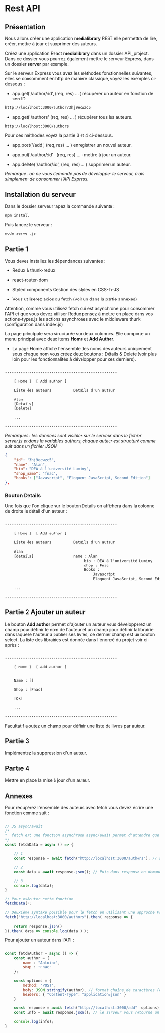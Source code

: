 # Rest API

## Présentation

Nous allons créer une application **medialibrary** REST elle permettra de lire, créer, mettre à jour et supprimer des auteurs.

Créez une application React **medialibrary** dans un dossier API_project. Dans ce dossier vous pourrez également mettre le serveur Express, dans un dossier **server** par exemple.

Sur le serveur Express vous avez les méthodes fonctionnelles suivantes, elles se consomment en http de manière classique, voyez les exemples ci-dessous :

- app.get('/author/:id', (req, res) ... ) récupérer un auteur en fonction de son ID.

```txt
http://localhost:3000/author/3hj9ecwzc5
```

- app.get('/authors' (req, res) ... ) récupérer tous les auteurs.

```txt
http://localhost:3000/authors
```

Pour ces méthodes voyez la partie 3 et 4 ci-dessous.

- app.post('/add', (req, res) ... ) enregistrer un nouvel auteur.

- app.put('/author/:id' , (req, res) ... ) mettre à jour un auteur.

- app.delete('/author/:id', (req, res) ... ) supprimer un auteur.

*Remarque : on ne vous demande pas de développer le serveur, mais simplement de consommer l'API Express.*

## Installation du serveur

Dans le dossier serveur tapez la commande suivante :

```bash
npm install
```

Puis lancez le serveur :

```bash
node server.js
```

## Partie 1

Vous devez installez les dépendances suivantes :

- Redux & thunk-redux

- react-router-dom

- Styled components Gestion des styles en CSS-In-JS

- Vous utiliserez axios ou fetch (voir un dans la partie annexes)

Attention, comme vous utilisez fetch qui est asynchrone pour consommer l'API et que vous devez utiliser Redux pensez à mettre en place dans vos actions-types.js les actions asynchrones avec le middleware thunk (configuration dans index.js)

La page principale sera structurée sur deux colonnes. Elle comporte un menu principal avec deux items **Home** et **Add Author**.  

- La page Home affiche l'ensemble des noms des auteurs uniquement sous chaque nom vous créez deux boutons : Détails & Delete (voir plus loin pour les fonctionnalités à développer pour ces derniers).


```txt

---------------------------------------------------

    [ Home ]  [ Add author ]

    Liste des auteurs          Details d'un auteur
    
    Alan 
    [Details]
    [Delete]

    ...

---------------------------------------------------


```

*Remarques : les données sont visibles sur le serveur dans le fichier server.js et dans la variables authors, chaque auteur est structuré comme suit dans un fichier JSON*

```json
{
    "id": "3hj9ecwzc5",
    "name": "Alan",
    "bio": "DEA à l'université Luminy",
    "shop_name": "fnac",
    "books": ["Javascript", "Eloquent JavaScript, Second Edition"]
},
```

### Bouton Details

Une fois que l'on clique sur le bouton Details on affichera dans la colonne de droite le détail d'un auteur :

```txt

---------------------------------------------------

    [ Home ]  [ Add author ]

    Liste des auteurs          Details d'un auteur
    
    Alan 
    [details]                  name : Alan
                                    bio : DEA à l'université Luminy
                                    shop : Fnac
                                    Books : 
                                        Javascript
                                        Eloquent JavaScript, Second Edition

    ...

---------------------------------------------------

```

## Partie 2 Ajouter un auteur


Le bouton **Add author** permet d'ajouter un auteur vous développerez un champ pour définir le nom de l'auteur et un champ pour définir la librairie dans laquelle l'auteur à publier ses livres, ce dernier champ est un bouton select. La liste des librairies est donnée dans l'énoncé du projet voir ci-après :

```txt

---------------------------------------------------

    [ Home ]  [ Add author ]

    
    Name : []

    Shop : [Fnac] 

    [Ok]

    ...

---------------------------------------------------

```

Facultatif ajoutez un champ pour définir une liste de livres par auteur.


## Partie 3

Implémentez la suppression d'un auteur.

## Partie 4

Mettre en place la mise à jour d'un auteur.


## Annexes

Pour récupérez l'ensemble des auteurs avec fetch vous devez écrire une fonction comme suit :

```js

// JS async/await
/*
*  fetch est une fonction asynchrone async/await permet d'attendre que les fonctions aient retournées quelque chose avant d'exécuter le reste du script
*/
const fetchData = async () => {
    
    // 1
    const response = await fetch("http://localhost:3000/authors"); // await attend que le serveur réponde 
    
    // 2
    const data = await response.json(); // Puis dans response on demande à fetch de nous renvoyer les data dans un JSON

    // 3
    console.log(data);
}

// Pour exécuter cette fonction 
fetchData();

// Deuxième syntaxe possible pour le fetch en utilisant une approche Promesse 
fetch("http://localhost:3000/authors").then( response => {
    
    return response.json()
}).then( data => console.log(data ) );

```
Pour ajouter un auteur dans l'API :

```js

const fetchAuthor = async () => {
    const author = {
        name : "Antoine",
        shop : "Fnac"
    };

    const options = {
        method: 'POST',
        body: JSON.stringify(author), // format chaîne de caractères (objet => chaîne de caractères )
        headers: { "Content-Type": "application/json" }
    }

    const response = await fetch("http://localhost:3000/add", options);
    const info = await response.json(); // le serveur vous retourne un message que l'on souhaite récupérer en JSON

    console.log(info);
}

```
